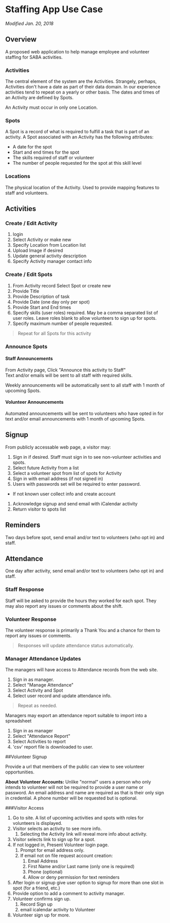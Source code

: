 # Staffing App Use Case

_Modified Jan. 20, 2018_

## Overview

A proposed web application to help manage employee and volunteer staffing for SABA activities.

### Activities

The central element of the system are the Activities. Strangely, perhaps, Activities don't have a date as part of their
data domain. In our experience activities tend to repeat on a yearly or other basis. The dates and times of an Activity 
are defined by Spots.

An Activity must occur in only one Location.


### Spots

A Spot is a record of what is required to fulfill a task that is part of an activity. A Spot associated with an Activity
has the following attributes:

* A date for the spot
* Start and end times for the spot
* The skills required of staff or volunteer
* The number of people requested for the spot at this skill level

### Locations

The physical location of the Activity. Used to provide mapping features to staff and volunteers.

## Activities

### Create / Edit Activity
1. login
2. Select Activity or make new
3. Specify Location from Location list
4. Upload Image if desired
5. Update general activity description
6. Specify Activity manager contact info

### Create / Edit Spots
 1. From Activity record Select Spot or create new
 2. Provide Title
 3. Provide Description of task
 4. Provide Date (one day only per spot)
 5. Provide Start and End times
 6. Specify skills (user roles) required. May be a comma separated list of user roles. 
 Leave roles blank to allow volunteers to sign up for spots.
 7. Specify maximum number of people requested.

> Repeat for all Spots for this activity

### Announce Spots

#### Staff Announcements

From Activity page, Click "Announce this activity to Staff"  
Text and/or emails will be sent to all staff with required skills.  

Weekly announcements will be automatically sent to all staff with 1 month of upcoming Spots.

#### Volunteer Announcements

Automated announcements will be sent to volunteers who have opted in for text and/or email announcements 
with 1 month of upcoming Spots.

## Signup

 From publicly accessable web page, a visitor may:

1. Sign in if desired. Staff must sign in to see non-volunteer activities and spots.  
1. Select future Activity from a list 
1. Select a volunteer spot from list of spots for Activity
1. Sign in with email address (if not signed in)  
1. Users with passwords set will be required to enter password.
  *  If not known user collect info and create account
1. Acknowledge signup and send email with iCalendar activity
1. Return visitor to spots list

## Reminders

Two days before spot, send email and/or text to volunteers (who opt in) and staff.

## Attendance

One day after activity, send email and/or text to volunteers (who opt in) and staff.

### Staff Response
Staff will be asked to provide the hours they worked for each spot. They may also report any issues or
comments about the shift.

### Volunteer Response
The volunteer response is primarily a Thank You and a chance for them to report any issues or comments.

> Responses will update attendance status automatically. 

### Manager Attendance Updates

The managers will have access to Attendance records from the web site.

1. Sign in as manager.
1. Select "Manage Attendance"
1. Select Activity and Spot
1. Select user record and update attendance info.

> Repeat as needed.

Managers may export an attendance report suitable to import into a spreadsheet

1. Sign in as manager
1. Select "Attendance Report"
1. Select Activities to report
1. 'csv' report file is downloaded to user.

##Volunteer Signup

Provide a url that members of the public can view to see volunteer opportunities.

**About Volunteer Accounts:** Unlike "normal" users a person who only intends to volunteer will not be
required to provide a user name or password. An email address and name are required as that is their only 
sign in credential. A phone number will be requested but is optional.

###Visitor Access

1. Go to site. A list of upcoming activities and spots with roles for volunteers is displayed.
2. Visitor selects an activity to see more info.
    1. Selecting the Activity link will reveal more info about activity.
3. Visitor selects link to sign up for a spot.
4. If not logged in, Present Volunteer login page.
    1. Prompt for email address only.
    2. If email not on file request account creation:
        1. Email Address
        2. First Name and/or Last name (only one is required)
        3. Phone (optional)
        4. Allow or deny permission for text reminders
5. After login or signup give user option to signup for more than one slot in spot (for a friend, etc.)
6. Provide option to add a comment to activity manager.
7. Volunteer confirms sign up.
    1. Record Sign up
    2. email icalendar activity to Volunteer
8. Volunteer sign up for more.
